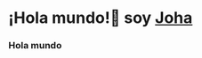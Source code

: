 <div aling="center">
  <h1 aling="center">
    ¡Hola mundo!👋 soy <a href="https://www.johaortiz.com.ar/">Joha</a>
  </h1>
</div>

### Hola mundo 

<!--
**johaortiz/johaortiz** is a ✨ _special_ ✨ repository because its `README.md` (this file) appears on your GitHub profile.

Here are some ideas to get you started:

- 🔭 I’m currently working on ...
- 🌱 I’m currently learning ...
- 👯 I’m looking to collaborate on ...
- 🤔 I’m looking for help with ...
- 💬 Ask me about ...
- 📫 How to reach me: ...
- 😄 Pronouns: ...
- ⚡ Fun fact: ...
-->
